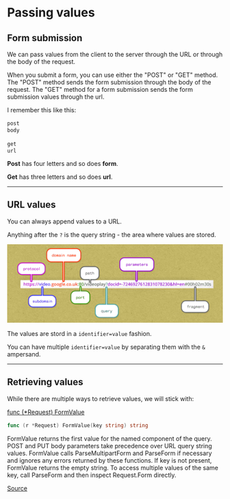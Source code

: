 # Passing values

## Form submission

We can pass values from the client to the server through the URL or through the body of the request. 

When you submit a form, you can use either the "POST" or "GET" method. The "POST" method sends the form submission through the body of the request. The "GET" method for a form submission sends the form submission values through the url.

I remember this like this:

```
post
body

get
url
```

**Post** has four letters and so does **form**.

**Get** has three letters and so does **url**.

***

## URL values

You can always append values to a URL.

Anything after the ```?``` is the query string - the area where values are stored.

![anatomy of a URL](URL.png)

The values are stord in a ```identifier=value``` fashion.

You can have multiple ```identifier=value``` by separating them with the ```&``` ampersand.

***

## Retrieving values

While there are multiple ways to retrieve values, we will stick with:

[func (*Request) FormValue](https://godoc.org/net/http#Request.FormValue)
``` Go
func (r *Request) FormValue(key string) string
```
FormValue returns the first value for the named component of the query. POST and PUT body parameters take precedence over URL query string values. FormValue calls ParseMultipartForm and ParseForm if necessary and ignores any errors returned by these functions. If key is not present, FormValue returns the empty string. To access multiple values of the same key, call ParseForm and then inspect Request.Form directly.

[Source](https://github.com/GoesToEleven/golang-web-dev/tree/master/027_passing-data)
